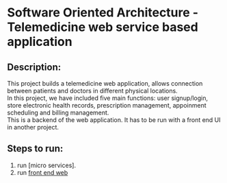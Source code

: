 # Software Oriented Architecture - Telemedicine web service based application
## Description: <br>
This project builds a telemedicine web application, allows connection between patients and doctors in different physical locations. <br>
In this project, we have included five main functions: user signup/login, store electronic health records, prescription management, appoinment scheduling and billing management. <br>
This is a backend of the web application. It has to be run with a front end UI in another project. <br>
## Steps to run: <br>
1. run [micro services].
2. run [front end web](https://github.com/AmySTR/Telemedicine_React)
